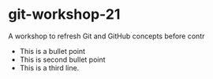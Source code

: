 # git-workshop-21

A workshop to refresh Git and GitHub concepts before contr

-   This is a bullet point
-   This is second bullet point
-   This is a third line.
